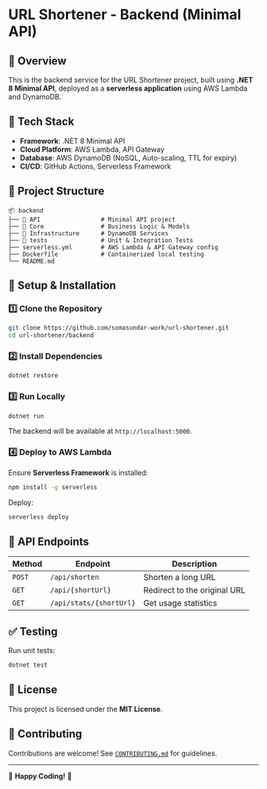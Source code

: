 # URL Shortener - Backend (Minimal API)

## 📌 Overview
This is the backend service for the URL Shortener project, built using **.NET 8 Minimal API**, deployed as a **serverless application** using AWS Lambda and DynamoDB.

## 🚀 Tech Stack
- **Framework**: .NET 8 Minimal API
- **Cloud Platform**: AWS Lambda, API Gateway
- **Database**: AWS DynamoDB (NoSQL, Auto-scaling, TTL for expiry)
- **CI/CD**: GitHub Actions, Serverless Framework

## 📂 Project Structure
```
📦 backend
├── 📁 API                 # Minimal API project
├── 📁 Core                # Business Logic & Models
├── 📁 Infrastructure      # DynamoDB Services
├── 📁 tests               # Unit & Integration Tests
├── serverless.yml        # AWS Lambda & API Gateway config
├── Dockerfile            # Containerized local testing
└── README.md
```

## 🔧 Setup & Installation
### 1️⃣ Clone the Repository
```sh
git clone https://github.com/somasundar-work/url-shortener.git
cd url-shortener/backend
```

### 2️⃣ Install Dependencies
```sh
dotnet restore
```

### 3️⃣ Run Locally
```sh
dotnet run
```
The backend will be available at `http://localhost:5000`.

### 4️⃣ Deploy to AWS Lambda
Ensure **Serverless Framework** is installed:
```sh
npm install -g serverless
```
Deploy:
```sh
serverless deploy
```

## 📖 API Endpoints
| Method | Endpoint | Description |
|--------|---------|-------------|
| `POST` | `/api/shorten` | Shorten a long URL |
| `GET` | `/api/{shortUrl}` | Redirect to the original URL |
| `GET` | `/api/stats/{shortUrl}` | Get usage statistics |

## ✅ Testing
Run unit tests:
```sh
dotnet test
```

## 📜 License
This project is licensed under the **MIT License**.

## 🤝 Contributing
Contributions are welcome! See [`CONTRIBUTING.md`](../CONTRIBUTING.md) for guidelines.

---
🚀 **Happy Coding!** 🔗

